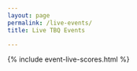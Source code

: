 ```yaml
---
layout: page
permalink: /live-events/
title: Live TBQ Events

---
```


{% include event-live-scores.html %}
